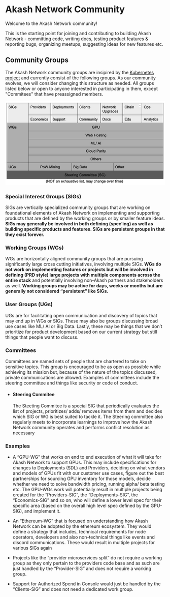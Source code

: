 # Akash Network Community

Welcome to the Akash Network community!

This is the starting point for joining and contributing to building Akash Network - committing code, writing docs, testing product features & reporting bugs, organizing meetups, suggesting ideas for new features etc.

## Community Groups
The Akash Network community groups are insipired by the [Kubernetes project](https://github.com/kubernetes/community) and currently consist of the following groups. As our community evolves, we will consider changing this structure as needed. All groups listed below or open to anyone interested in participating in them, except "Commitees" that have preassigned members.

![Community Groups Block Diagram](cg-block-diagram.png)


### Special Interest Groups (SIGs)
SIGs are vertically specialized community groups that are working on foundational elements of Akash Network on implementing and supporting products that are defined by the working groups or by smaller feature ideas. **SIGs may generally be involved in both defining (spec’ing) as well as building specific products and features. SIGs are persistent groups in that they exist forever.**

### Working Groups (WGs)
WGs are horizontally aligned community groups that are pursuing significantly large cross cutting initiatives, involving multiple SIGs. **WGs do not work on implementing features or projects but will be involved in defining (PRD style) large projects with multiple components across the entire stack** and potentially involving non-Akash partners and stakeholders as well. **Working groups may be active for days, weeks or months but are generally not considered “persistent” like SIGs.**

### User Groups (UGs)
UGs are for facilitating open communication and discovery of topics that may end up in WGs or SIGs. These may also be groups discussing broad use cases like ML/ AI or Big Data. Lastly, these may be things that we don’t prioritize for product development based on our current strategy but still things that people want to discuss.

### Committees 
Committees are named sets of people that are chartered to take on sensitive topics. This group is encouraged to be as open as possible while achieving its mission but, because of the nature of the topics discussed, private communications are allowed. Examples of committees include the steering committee and things like security or code of conduct.

- #### Steering Commitee
    The Steeting Commitee is a special SIG that periodically evaluates the list of projects, prioritizes/ adds/ removes items from them and decides which SIG or WG is best suited to tackle it. The Steering committee also regularly meets to incorporate learnings to improve how the Akash Network community operates and performs conflict resolution as necessary


### Examples
- A “GPU-WG” that works on end to end execution of what it will take for Akash Network to support GPUs. This may include specifications for changes to Deployments (SDL) and Providers, deciding on what vendors and models of GPUs fit with our customer use cases, figure out the best partnerships for sourcing GPU inventory for those models, decide whether we need to solve bandwidth pricing, running alpha/ beta testing etc.  The GPU-WGs work will potentially result in multiple projects being created for the “Providers-SIG”, the “Deployments-SIG”, the “Economics-SIG” and so on, who will define a lower level spec for their specific area (based on the overall high level spec defined by the GPU-SIG), and implement it.
  
- An “Ethereum-WG” that is focused on understanding how Akash Network can be adopted by the ethereum ecosystem. They would define a strategy that includes, technical requirements for node operators, developers and also non-technical things like events and discord communications. These would result in multiple projects for various SIGs again

- Projects like the “provider microservices split” do not require a working group as they only pertain to the providers code base and as such are just handled by the “Provider-SIG” and does not require a working group.

- Support for Authorized Spend in Console would just be handled by the “Clients-SIG” and does not need a dedicated work group.

